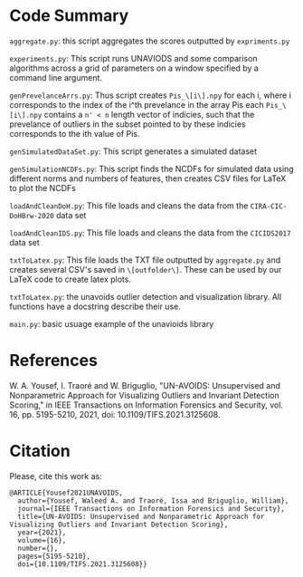 # Code Summary #
`aggregate.py`: this script aggregates the scores outputted by `expriments.py`

`experiments.py`: This script runs UNAVIODS and some comparison algorithms across a grid of parameters on a window specified by a command line argument.

`genPrevelanceArrs.py`: Thus script creates `Pis_\[i\].npy` for each i, where i corresponds to the index of the i^th prevelance in the array Pis each `Pis_\[i\].npy` contains a `n' < n` length vector of indicies, such that the prevelance of outliers in the subset pointed to by these indicies corresponds to the ith value of Pis.

`genSimulatedDataSet.py`: This script generates a simulated dataset

`genSimulationNCDFs.py`: This script finds the NCDFs for simulated data using different norms and numbers of features, then creates CSV files for LaTeX to plot the NCDFs

`loadAndCleanDoH.py`: This file loads and cleans the data from the `CIRA-CIC-DoHBrw-2020` data set

`loadAndCleanIDS.py`: This file loads and cleans the data from the `CICIDS2017` data set

`txtToLatex.py`: This file loads the TXT file outputted by `aggregate.py` and creates several CSV's saved in `\[outfolder\]`. These can be used by our LaTeX code to create latex plots.

`txtToLatex.py`: the unavoids outlier detection and visualization library. All functions have a docstring describe their use.

`main.py`: basic usuage example of the unavioids library

# References #
W. A. Yousef, I. Traoré and W. Briguglio, "UN-AVOIDS: Unsupervised and Nonparametric Approach for Visualizing Outliers and Invariant Detection Scoring," in IEEE Transactions on Information Forensics and Security, vol. 16, pp. 5195-5210, 2021, doi: 10.1109/TIFS.2021.3125608.

# Citation #
Please, cite this work as:

```
@ARTICLE{Yousef2021UNAVOIDS,
  author={Yousef, Waleed A. and Traoré, Issa and Briguglio, William},
  journal={IEEE Transactions on Information Forensics and Security}, 
  title={UN-AVOIDS: Unsupervised and Nonparametric Approach for Visualizing Outliers and Invariant Detection Scoring}, 
  year={2021},
  volume={16},
  number={},
  pages={5195-5210},
  doi={10.1109/TIFS.2021.3125608}}
```
